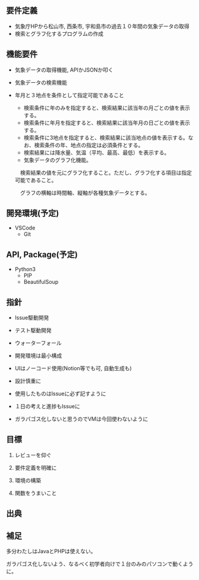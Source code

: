 ## 要件定義

* 気象庁HPから松山市, 西条市, 宇和島市の過去１０年間の気象データの取得
* 検索とグラフ化するプログラムの作成

## 機能要件
* 気象データの取得機能, APIかJSONか叩く
* 気象データの検索機能
 * 年月と３地点を条件として指定可能であること
   * 検索条件に年のみを指定すると、検索結果に該当年の月ごとの値を表示する。
   * 検索条件に年月を指定すると、検索結果に該当年月の日ごとの値を表示する。
   * 検索条件に3地点を指定すると、検索結果に該当地点の値を表示する。なお、検索条件の年、地点の指定は必須条件とする。
   * 検索結果には降水量、気温（平均、最高、最低）を表示する。
   * 気象データのグラフ化機能。
 
   　検索結果の値を元にグラフ化すること。ただし、グラフ化する項目は指定可能であること。
 
   　グラフの横軸は時間軸、縦軸が各種気象データとする。

## 開発環境(予定)

* VSCode
  * Git

## API, Package(予定)

* Python3
  * PIP
  * BeautifulSoup

## 指針

* Issue駆動開発

* テスト駆動開発

* ウォーターフォール

* 開発環境は最小構成

* UIはノーコード使用(Notion等でも可, 自動生成も)

* 設計慎重に

* 使用したものはIssueに必ず記すように

* １日の考えと進捗もIssueに

* ガラパゴス化しないと思うのでVMは今回使わないように

## 目標

1. レビューを仰ぐ

2. 要件定義を明確に

3. 環境の構築

4. 関数をうまいこと

## 出典

## 補足

多分わたしはJavaとPHPは使えない。

ガラパゴス化しないよう、なるべく初学者向けで１台のみのパソコンで動くように。
